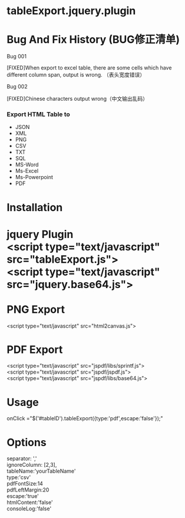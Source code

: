 tableExport.jquery.plugin
=========================

Bug And Fix History (BUG修正清单)
===================
Bug 001

[FIXED]When export to excel table, there are some cells which have different column span, output is wrong. （表头宽度错误）

Bug 002

[FIXED]Chinese characters output wrong（中文输出乱码）

<h3>Export HTML Table to</h3>
<ul>
<li> JSON
<li> XML
<li> PNG
<li> CSV
<li> TXT
<li> SQL
<li> MS-Word
<li> Ms-Excel
<li> Ms-Powerpoint
<li> PDF
</ul>

Installation
============
jquery Plugin<BR>
&lt;script type="text/javascript" src="tableExport.js"><BR>
&lt;script type="text/javascript" src="jquery.base64.js"><BR>
<BR>
PNG Export
==========
&lt;script type="text/javascript" src="html2canvas.js">

PDF Export
==========
&lt;script type="text/javascript" src="jspdf/libs/sprintf.js"><BR>
&lt;script type="text/javascript" src="jspdf/jspdf.js"><BR>
&lt;script type="text/javascript" src="jspdf/libs/base64.js"><BR>

Usage
======
onClick ="$('#tableID').tableExport({type:'pdf',escape:'false'});"<BR>

Options
=======
separator: ','<BR>
ignoreColumn: [2,3],<BR>
tableName:'yourTableName'<BR>
type:'csv'<BR>
pdfFontSize:14<BR>
pdfLeftMargin:20<BR>
escape:'true'<BR>
htmlContent:'false'<BR>
consoleLog:'false' <BR>
